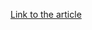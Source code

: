 [Link to the article](https://www.akamai.com/blog/security/ddos-attacks-surge-against-vulnerable-assets)
